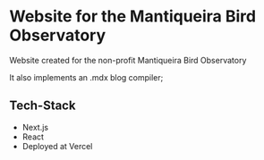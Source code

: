 # Website for the Mantiqueira Bird Observatory

Website created for the non-profit Mantiqueira Bird Observatory 

It also implements an .mdx blog compiler;

## Tech-Stack

- Next.js
- React
- Deployed at Vercel

